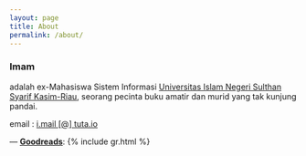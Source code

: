 ```yaml
---
layout: page
title: About
permalink: /about/
---
```

### Imam

adalah ex-Mahasiswa Sistem Informasi [Universitas Islam Negeri Sulthan Syarif Kasim-Riau](), seorang pecinta buku amatir dan murid yang tak kunjung pandai.

email		: [i.mail [@] tuta.io](mailto:i.mail@tuta.io)

&mdash; **[Goodreads](https://www.goodreads.com/imams)**:
{% include gr.html %}
